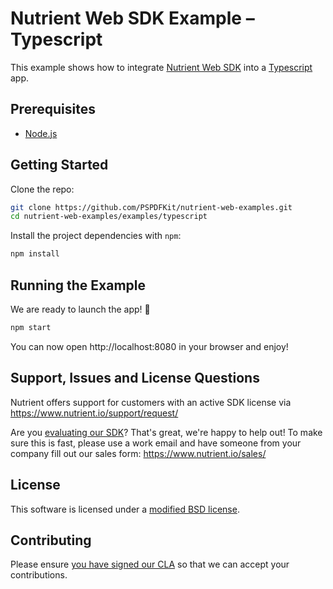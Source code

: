 # Nutrient Web SDK Example – Typescript

This example shows how to integrate [Nutrient Web SDK](https://www.nutrient.io/web/) into a [Typescript](https://www.typescriptlang.org) app.

## Prerequisites

- [Node.js](http://nodejs.org/)

## Getting Started

Clone the repo:

```bash
git clone https://github.com/PSPDFKit/nutrient-web-examples.git
cd nutrient-web-examples/examples/typescript
```

Install the project dependencies with `npm`:

```bash
npm install
```

## Running the Example

We are ready to launch the app! 🎉

```bash
npm start
```

You can now open http://localhost:8080 in your browser and enjoy!

## Support, Issues and License Questions

Nutrient offers support for customers with an active SDK license via https://www.nutrient.io/support/request/

Are you [evaluating our SDK](https://www.nutrient.io/try/)? That's great, we're happy to help out! To make sure this is fast, please use a work email and have someone from your company fill out our sales form: https://www.nutrient.io/sales/

## License

This software is licensed under a [modified BSD license](LICENSE).

## Contributing

Please ensure
[you have signed our CLA](https://www.nutrient.io/guides/web/current/miscellaneous/contributing/) so that we can
accept your contributions.

